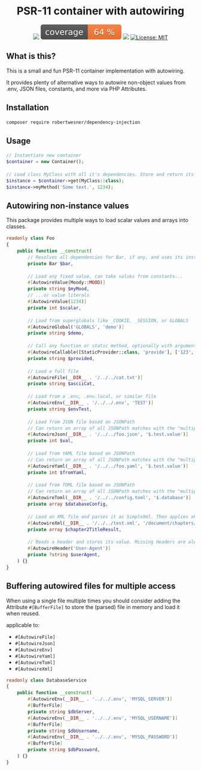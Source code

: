 <h1 align="center">
PSR-11 container with autowiring
</h1>

<div align="center">

![](https://github.com/RobertWesner/dependency-injection/actions/workflows/tests.yml/badge.svg)
![](https://raw.githubusercontent.com/RobertWesner/dependency-injection/image-data/coverage.svg)
![](https://img.shields.io/github/v/release/RobertWesner/dependency-injection)
[![License: MIT](https://img.shields.io/github/license/RobertWesner/dependency-injection)](../../raw/main/LICENSE.txt)

</div>

## What is this?

This is a small and fun PSR-11 container implementation with autowiring.

It provides plenty of alternative ways to autowire non-object values
from .env, JSON files, constants, and more via PHP Attributes.


## Installation

```bash
composer require robertwesner/dependency-injection
```


## Usage

```php
// Instantiate new container
$container = new Container();

// Load class MyClass with all it's dependencies. Store and return its instance.
$instance = $container->get(MyClass::class);
$instance->myMethod('Some text.', 1234);
```


## Autowiring non-instance values

This package provides multiple ways to load scalar values and arrays into classes.

```php
readonly class Foo
{
    public function __construct(
        // Resolves all dependencies for Bar, if any, and uses its instance
        private Bar $bar,
        
        // Load any fixed value, can take values from constants...
        #[AutowireValue(Moody::MOOD)]
        private string $myMood,
        // ...or value literals
        #[AutowireValue(1234)]
        private int $scalar,
        
        // Load from superglobals like _COOKIE, _SESSION, or GLOBALS
        #[AutowireGlobal('GLOBALS', 'demo')]
        private string $demo,
        
        // Call any function or static method, optionally with arguments
        #[AutowireCallable([StaticProvider::class, 'provide'], ['123', 'test'])]
        private string $provided,
        
        // Load a full file
        #[AutowireFile(__DIR__ . '/../../cat.txt')]
        private string $asciiCat,
        
        // Load from a .env, .env.local, or similar file
        #[AutowireEnv(__DIR__ . '/../../.env', 'TEST')]
        private string $envTest,
        
        // Load from JSON file based on JSONPath
        // Can return an array of all JSONPath matches with the "multiple" Parameter
        #[AutowireJson(__DIR__ . '/../../foo.json', '$.test.value')]
        private int $val,
        
        // Load from YAML file based on JSONPath
        // Can return an array of all JSONPath matches with the "multiple" Parameter
        #[AutowireYaml(__DIR__ . '/../../foo.yaml', '$.test.value')]
        private int $fromYaml,
        
        // Load from TOML file based on JSONPath
        // Can return an array of all JSONPath matches with the "multiple" Parameter
        #[AutowireToml(__DIR__ . '/../../config.toml', '$.database')]
        private array $databaseConfig,
        
        // Load an XML file and parses it as SimpleXml. Then applies xPath to it to acquire an array element result
        #[AutowireXml(__DIR__ . '/../../test.xml', '/document/chapters/chapter[2]/@title')]
        private array $chapter2TitleResult,
        
        // Reads a header and stores its value. Missing Headers are always NULL so all usages should be nullable!
        #[AutowireHeader('User-Agent')]
        private ?string $userAgent,
    ) {}
}
```


## Buffering autowired files for multiple access

When using a single file multiple times you should consider adding the Attribute `#[BufferFile]`
to store the (parsed) file in memory and load it when reused.

applicable to:
- `#[AutowireFile]`
- `#[AutowireJson]`
- `#[AutowireEnv]`
- `#[AutowireYaml]`
- `#[AutowireToml]`
- `#[AutowireXml]`

```php
readonly class DatabaseService
{
    public function __construct(
        #[AutowireEnv(__DIR__ . '../../.env', 'MYSQL_SERVER')]
        #[BufferFile]
        private string $dbServer,
        #[AutowireEnv(__DIR__ . '../../.env', 'MYSQL_USERNAME')]
        #[BufferFile]
        private string $dbUsername,
        #[AutowireEnv(__DIR__ . '../../.env', 'MYSQL_PASSWORD')]
        #[BufferFile]
        private string $dbPassword,
    ) {}
}
```
